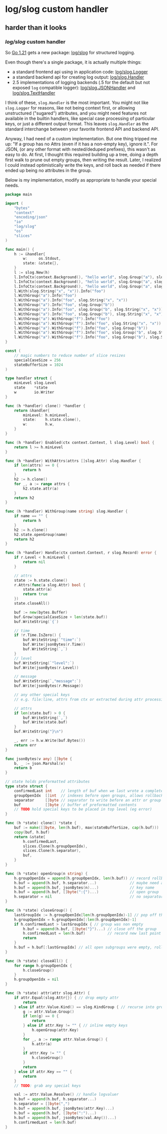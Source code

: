 # log/slog custom handler

## harder than it looks

### _log/slog_ custom handler

So [Go 1.21] gets a new package:
[log/slog] for structured logging.

Even though there's a single package,
it is actually multiple things:

- a standard frontend api using in application code: [log/slog.Logger](https://pkg.go.dev/log/slog#Logger)
- a standard backend api for creating log output: [log/slog.Handler](https://pkg.go.dev/log/slog#Handler)
- 2.5 implementations of logging backends (.5 for the default but not exposed `log` compatible logger):
  [log/slog.JSONHandler](https://pkg.go.dev/log/slog#JSONHandler) and [log/slog.TextHandler](https://pkg.go.dev/log/slog#TextHandler)

I think of these, `slog.Handler` is the most important.
You might not like `slog.Logger` for reasons,
like not being context first, or allowing unstructured ("sugared") attributes,
and you might need features not available in the builtin handlers,
like special case processing of particular keys, or just a different output format.
This leaves `slog.Handler` as the standard interchange between your favorite
frontend API and backend API.

[go 1.21]: https://go.dev/doc/go1.21
[log/slog]: https://pkg.go.dev/log/slog

Anyway, I had need of a custom implementation.
But one thing tripped me up:
"If a group has no Attrs (even if it has a non-empty key), ignore it.".
For JSON, (or any other format with nested/deduped prefixes),
this wasn't as easy to do.
At first, I thought this required building up a tree,
doing a depth first walk to prune out empty groups,
then writing the result.
Later, I realized I could instead optimistically write the keys,
and roll back as needed if there ended up being no attributes in the group.

Below is my implementation,
modify as appropriate to handle your special needs.

```go
package main

import (
    "bytes"
    "context"
    "encoding/json"
    "io"
    "log/slog"
    "os"
    "slices"
)

func main() {
    h := &handler{
        w:     os.Stdout,
        state: &state{},
    }
    l := slog.New(h)
    l.InfoCtx(context.Background(), "hello world", slog.Group("a"), slog.Group("b"))
    l.InfoCtx(context.Background(), "hello world", slog.Group("a", slog.Group("b")), slog.Group("c"))
    l.InfoCtx(context.Background(), "hello world", slog.Group("a", slog.Group("b", slog.String("x", "x"))), slog.Group("c", slog.String("y", "y")), slog.String("z", "z"))
    l.With(slog.String("x", "x")).Info("foo")
    l.WithGroup("a").Info("foo")
    l.WithGroup("a").Info("foo", slog.String("x", "x"))
    l.WithGroup("a").Info("foo", slog.Group("b"))
    l.WithGroup("a").Info("foo", slog.Group("b", slog.String("x", "x")))
    l.WithGroup("a").Info("foo", slog.Group("b"), slog.String("x", "x"))
    l.WithGroup("a").WithGroup("f").Info("foo")
    l.WithGroup("a").WithGroup("f").Info("foo", slog.String("x", "x"))
    l.WithGroup("a").WithGroup("f").Info("foo", slog.Group("b"))
    l.WithGroup("a").WithGroup("f").Info("foo", slog.Group("b", slog.String("x", "x")))
    l.WithGroup("a").WithGroup("f").Info("foo", slog.Group("b"), slog.String("x", "x"))
}

const (
    // magic numbers to reduce number of slice resizes
    specialCaseSize = 256
    stateBufferSize = 1024
)

type handler struct {
    minLevel slog.Level
    state    *state
    w        io.Writer
}

func (h *handler) clone() *handler {
    return &handler{
        minLevel: h.minLevel,
        state:    h.state.clone(),
        w:        h.w,
    }
}

func (h *handler) Enabled(ctx context.Context, l slog.Level) bool {
    return l >= h.minLevel
}

func (h *handler) WithAttrs(attrs []slog.Attr) slog.Handler {
    if len(attrs) == 0 {
        return h
    }
    h2 := h.clone()
    for _, a := range attrs {
        h2.state.attr(a)
    }
    return h2
}

func (h *handler) WithGroup(name string) slog.Handler {
    if name == "" {
        return h
    }
    h2 := h.clone()
    h2.state.openGroup(name)
    return h2
}

func (h *handler) Handle(ctx context.Context, r slog.Record) error {
    if r.Level < h.minLevel {
        return nil
    }

    // attrs
    state := h.state.clone()
    r.Attrs(func(a slog.Attr) bool {
        state.attr(a)
        return true
    })
    state.closeAll()

    buf := new(bytes.Buffer)
    buf.Grow(specialCaseSize + len(state.buf))
    buf.WriteString(`{`)

    // time
    if !r.Time.IsZero() {
        buf.WriteString(`"time":`)
        buf.Write(jsonBytes(r.Time))
        buf.WriteString(`,`)
    }
    // level
    buf.WriteString(`"level":`)
    buf.Write(jsonBytes(r.Level))

    // message
    buf.WriteString(`,"message":`)
    buf.Write(jsonBytes(r.Message))

    // any other special keys
    // e.g. file:line, attrs from ctx or extracted during attr processing by state.attr

    // attrs
    if len(state.buf) > 0 {
        buf.WriteString(`,`)
        buf.Write(state.buf)
    }
    buf.WriteString("}\n")

    _, err := h.w.Write(buf.Bytes())
    return err
}

func jsonBytes(v any) []byte {
    b, _ := json.Marshal(v)
    return b
}

// state holds preformatted attributes
type state struct {
    confirmedLast int    // length of buf when we last wrote a complete attr
    groupOpenIdx  []int  // indexes before open groups, allows rollback on empty groups
    separator     []byte // separator to write before an attr or group
    buf           []byte // buffer of preformatted contents
    // TODO hold special keys to be placed in top level (eg error)
}

func (h *state) clone() *state {
    buf := make([]byte, len(h.buf), max(stateBufferSize, cap(h.buf)))
    copy(buf, h.buf)
    return &state{
        h.confirmedLast,
        slices.Clone(h.groupOpenIdx),
        slices.Clone(h.separator),
        buf,
    }
}

func (h *state) openGroup(n string) {
    h.groupOpenIdx = append(h.groupOpenIdx, len(h.buf)) // record rollback point
    h.buf = append(h.buf, h.separator...)               // maybe need a separator
    h.buf = append(h.buf, jsonBytes(n)...)              // key name
    h.buf = append(h.buf, []byte(":{")...)              // open group
    h.separator = nil                                   // no separator for first attr
}

func (h *state) closeGroup() {
    lastGroupIdx := h.groupOpenIdx[len(h.groupOpenIdx)-1] // pop off the rollback point for current group
    h.groupOpenIdx = h.groupOpenIdx[:len(h.groupOpenIdx)-1]
    if h.confirmedLast > lastGroupIdx { // group was non empty
        h.buf = append(h.buf, []byte("}")...) // close off the group
        h.confirmedLast = len(h.buf)          // record new last point
        return
    }
    h.buf = h.buf[:lastGroupIdx] // all open subgroups were empty, rollback
}

func (h *state) closeAll() {
    for range h.groupOpenIdx {
        h.closeGroup()
    }
    h.groupOpenIdx = nil
}

func (h *state) attr(attr slog.Attr) {
    if attr.Equal(slog.Attr{}) { // drop empty attr
        return
    } else if attr.Value.Kind() == slog.KindGroup { // recurse into group
        g := attr.Value.Group()
        if len(g) == 0 {
            return
        } else if attr.Key != "" { // inline empty keys
            h.openGroup(attr.Key)
        }
        for _, a := range attr.Value.Group() {
            h.attr(a)
        }
        if attr.Key != "" {
            h.closeGroup()
        }
        return
    } else if attr.Key == "" {
        return
    }
    // TODO: grab any special keys

    val := attr.Value.Resolve() // handle logvaluer
    h.buf = append(h.buf, h.separator...)
    h.separator = []byte(",")
    h.buf = append(h.buf, jsonBytes(attr.Key)...)
    h.buf = append(h.buf, []byte(":")...)
    h.buf = append(h.buf, jsonBytes(val.Any())...)
    h.confirmedLast = len(h.buf)
}
```
